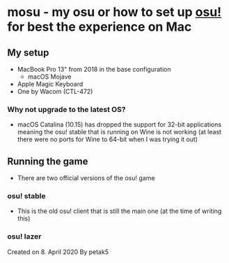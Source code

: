# mosu - my osu or how to set up [osu!](https://osu.ppy.sh) for best the experience on Mac

## My setup
- MacBook Pro 13" from 2018 in the base configuration
    - macOS Mojave
- Apple Magic Keyboard
- One by Wacom (CTL-472)

### Why not upgrade to the latest OS?
- macOS Catalina (10.15) has dropped the support for 32-bit applications meaning the osu! stable that is running on Wine is not working (at least there were no ports for Wine to 64-bit when I was trying it out)

## Running the game
- There are two official versions of the osu! game

### osu! stable
- This is the old osu! client that is still the main one (at the time of writing this)
### osu! lazer



Created on 8. April 2020
By petak5

